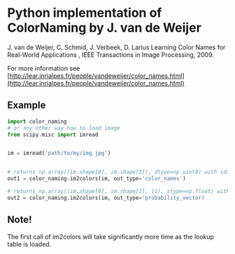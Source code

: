 # Python implementation of ColorNaming by J. van de Weijer

J. van de Weijer, C. Schmid, J. Verbeek, D. Larlus Learning Color Names for Real-World Applications , IEEE Transactions in Image Processing, 2009.

For more information see [http://lear.inrialpes.fr/people/vandeweijer/color_names.html](http://lear.inrialpes.fr/people/vandeweijer/color_names.html)

## Example
```python
import color_naming
# or any other way how to load image
from scipy.misc import imread


im = imread('path/to/my/img.jpg')


# returns np.array((im.shape[0], im.shape[1]), dtype=np.uint8) with ids of one of 11 colors
out1 = color_naming.im2colors(im, out_type='color_names')

# returns np.array((im.shape[0], im.shape[1], 11), stype=np.float) with probability of each color
out2 = color_naming.im2colors(im, out_type='probability_vector)
```

## Note!
The first call of im2colors will take significantly more time as the lookup table is loaded.